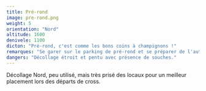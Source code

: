 ```yaml
---
title: Pré-rond
image: pre-rond.png
weight: 5
orientation: "Nord"
altitude: 1600
denivele: 1100
dicton: "Pré-rond, c'est comme les bons coins à champignons !"
remarques: "Se garer sur le parking de pré-rond et se préparer de l'autre côté de la route, dans l'épingle."
dangers: "Décollage étroit et pentu avec présence de souches."
---
```


Décollage Nord, peu utilisé, mais très prisé des locaux pour un meilleur placement lors des départs de cross.
